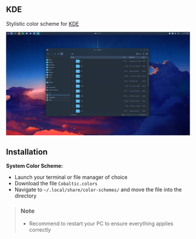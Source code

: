 
## KDE

Stylistic color scheme for [KDE](https://kde.org/)

![](../assets/kde.png)

## Installation

**System Color Scheme:**
- Launch your terminal or file manager of choice
- Download the file `Cobaltic.colors`
- Navigate to `~/.local/share/color-schemes/` and move the file into the directory

> ### Note
> - Recommend to restart your PC to ensure everything applies correctly

